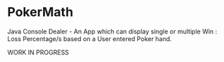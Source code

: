# PokerMath
Java Console Dealer - An App which can display single or multiple Win : Loss Percentage/s based on a User entered Poker hand.

WORK IN PROGRESS 
